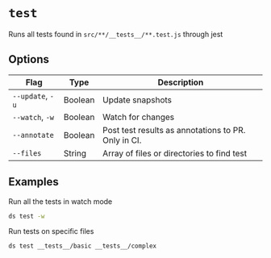 # `test`

Runs all tests found in `src/**/__tests__/**.test.js` through jest

## Options

| Flag | Type | Description |
| - | - | - |
| `--update`, `-u` | Boolean | Update snapshots |
| `--watch`, `-w` | Boolean | Watch for changes |
| `--annotate` | Boolean | Post test results as annotations to PR. Only in CI. |
| `--files` | String | Array of files or directories to find test |

## Examples

Run all the tests in watch mode

 ```sh
ds test -w
```

Run tests on specific files

 ```sh
ds test __tests__/basic __tests__/complex
```

